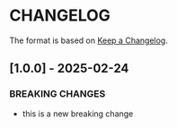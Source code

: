 # CHANGELOG

The format is based on [Keep a Changelog](https://keepachangelog.com/en/1.0.0/).

## [1.0.0] - 2025-02-24

### BREAKING CHANGES

- this is a new breaking change
